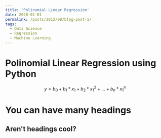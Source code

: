 ```yaml
---
title: 'Polinomial Linear Regression'
date: 2020-01-01
permalink: /posts/2012/08/blog-post-1/
tags:
  - Data Science 
  - Regression
  - Machine Learning
---
```


Polinomial Linear Regression using Python
======
$$ y =  b_0 + b_1*x_1 + b_2*x_1^2 + ... +b_n*x_1^n $$

You can have many headings
======

Aren't headings cool?
------



